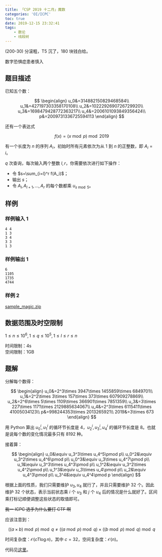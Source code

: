 ```yaml
---
title: 「CSP 2019 十二月」魔数
categories: 'OI/ICPC'
toc: true
date: 2019-12-15 23:32:41
tags:
	- 数论
	- 线段树
---
```


(200-30) 分滚粗，T5 沉了，180 块钱白给。

数字恐惧症患者慎入

<!-- more -->

## 题目描述

已知五个数：

$$
\begin{align}
u_0&=314882150829468584\\
u_1&=427197303358170108\\
u_2&=1022292690726729920\\
u_3&=1698479428772363217\\
u_4&=2006101093849356424\\
p&=2009731336725594113
\end{align}
$$

还有一个表达式

$$
f(x)=(x\bmod p)\bmod 2019
$$

有一个长度为 $n$ 的序列 $A_i$，初始时所有元素依次为从 $1$ 到 $n$ 的正整数，即 $A_i=i$。

$q$ 次查询，每次输入两个整数 $l,r$，你需要依次进行如下操作：

- 令 $s=\sum_{i=l}^r f(A_i)$；
- 输出 $s$；
- 令 $A_l,A_{l+1},\ldots ,A_r$ 的每个数都乘 $u_{s\bmod 5}$。

## 样例
### 样例输入 1
```plain
4 4
1 3
3 4
3 3
1 3
```

### 样例输出 1
```plain
6
1105
1735
4744
```

### 样例 2
[sample_magic.zip](/downloads/sample_magic.zip)

## 数据范围及时空限制
$1\le n\le 10^6,1\le q\le 10^5,1\le l\le r\le n$

时间限制：$4\text{s}$  
空间限制：$1\text{GB}$

## 题解

分解每个数得：

$$
\begin{align}
u_0&=2^3\times 3947\times 1455859\times 6849701\\
u_1&=2^2\times 3\times 157\times 373\times 607909278869\\
u_2&=2^6\times 5\times 1109\times 366901\times 7851359\\
u_3&=3\times 227\times 1171\times 2129885634067\\
u_4&=2^3\times 6115411\times 41005034123\\
p&=998244353\times 2013265921\\
2019&=3\times 673
\end{align}
$$

用 Python 算出 $u_0^i, u_1^i$ 的循环节长度是 $4$，$u_2^i, u_3^i, u_4^i$ 的循环节长度是 $8$。也就是说每个数的变化情况最多只有 $8192$ 种。

接着算：

$$
\begin{align}
u_0&\equiv u_3^3\times u_4^5\pmod p\\
u_0^2&\equiv u_3^2\times u_4^6\pmod p\\
u_0^3&\equiv u_3\times u_4^7\pmod p\\
u_1&\equiv u_3^3\times u_4^3\pmod p\\
u_1^2&\equiv u_3^2\times u_4^2\pmod p\\
u_1^3&\equiv u_3\times u_4\pmod p\\
u_2&\equiv u_4^3\pmod p\\
u_3^4&\equiv u_4^4\pmod p
\end{align}
$$

根据上面的性质，我们只需要维护 $u_3,u_4$ 就行了，并且只需要维护 $32$ 个。因此维护 $32$ 个状态，表示当前状态乘 $i$ 个 $u_3$ 和 $j$ 个 $u_4$ 后的情况是什么就好了。区间乘打标记顺便调整这些状态的取值即可。

~~我一 ICPC 选手为什么要打 CTF 啊~~

应该注意到：

$$
((a\times b)\bmod p)\bmod q \neq ((a\bmod p)\bmod q)\times ((b\bmod p)\bmod q)\bmod q
$$

时间复杂度：$\mathcal{O}(cT\log n)$，其中 $c=32$，空间复杂度：$\mathcal{O}(n)$。

代码见[这里](https://github.com/HeRaNO/OI-ICPC-Codes/blob/master/Contest/CSP%202019%20Dec/magic.cpp)。
